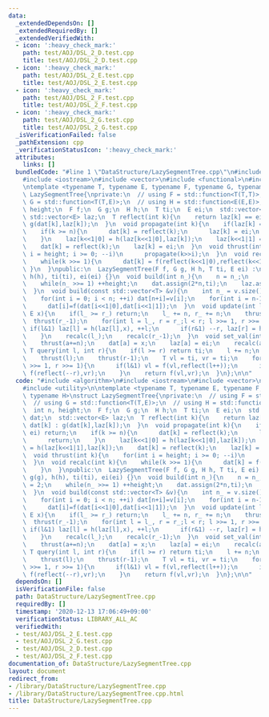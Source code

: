```yaml
---
data:
  _extendedDependsOn: []
  _extendedRequiredBy: []
  _extendedVerifiedWith:
  - icon: ':heavy_check_mark:'
    path: test/AOJ/DSL_2_D.test.cpp
    title: test/AOJ/DSL_2_D.test.cpp
  - icon: ':heavy_check_mark:'
    path: test/AOJ/DSL_2_E.test.cpp
    title: test/AOJ/DSL_2_E.test.cpp
  - icon: ':heavy_check_mark:'
    path: test/AOJ/DSL_2_F.test.cpp
    title: test/AOJ/DSL_2_F.test.cpp
  - icon: ':heavy_check_mark:'
    path: test/AOJ/DSL_2_G.test.cpp
    title: test/AOJ/DSL_2_G.test.cpp
  _isVerificationFailed: false
  _pathExtension: cpp
  _verificationStatusIcon: ':heavy_check_mark:'
  attributes:
    links: []
  bundledCode: "#line 1 \"DataStructure/LazySegmentTree.cpp\"\n#include <algorithm>\n\
    #include <iostream>\n#include <vector>\n#include <functional>\n#include <utility>\n\
    \ntemplate <typename T, typename E, typename F, typename G, typename H>\nstruct\
    \ LazySegmentTree{\nprivate:\n  // using F = std::function<T(T,T)>;\n  // using\
    \ G = std::function<T(T,E)>;\n  // using H = std::function<E(E,E)>;\n  int n,\
    \ height;\n  F f;\n  G g;\n  H h;\n  T ti;\n  E ei;\n  std::vector<T> dat;\n \
    \ std::vector<E> laz;\n  T reflect(int k){\n    return laz[k] == ei ? dat[k] :\
    \ g(dat[k],laz[k]);\n  }\n  void propagate(int k){\n    if(laz[k] == ei) return;\n\
    \    if(k >= n){\n      dat[k] = reflect(k);\n      laz[k] = ei;\n      return;\n\
    \    }\n    laz[k<<1|0] = h(laz[k<<1|0],laz[k]);\n    laz[k<<1|1] = h(laz[k<<1|1],laz[k]);\n\
    \    dat[k] = reflect(k);\n    laz[k] = ei;\n  }\n  void thrust(int k){\n    for(int\
    \ i = height; i >= 0; --i)\n      propagate(k>>i);\n  }\n  void recalc(int k){\n\
    \    while(k >>= 1){\n      dat[k] = f(reflect(k<<1|0),reflect(k<<1|1));\n   \
    \ }\n  }\npublic:\n  LazySegmentTree(F f, G g, H h, T ti, E ei) :\n    f(f), g(g),\
    \ h(h), ti(ti), ei(ei) {}\n  void build(int n_){\n    n = n_;\n    height = 2;\n\
    \    while(n_ >>= 1) ++height;\n    dat.assign(2*n,ti);\n    laz.assign(2*n,ei);\n\
    \  }\n  void build(const std::vector<T> &v){\n    int n_ = v.size();\n    build(n_);\n\
    \    for(int i = 0; i < n; ++i) dat[n+i]=v[i];\n    for(int i = n-1; i >= 0; --i)\n\
    \      dat[i]=f(dat[i<<1|0],dat[i<<1|1]);\n  }\n  void update(int l_, int r_,\
    \ E x){\n    if(l_ >= r_) return;\n    l_ += n, r_ += n;\n    thrust(l_);\n  \
    \  thrust(r_-1);\n    for(int l = l_, r = r_;l < r; l >>= 1, r >>= 1){\n     \
    \ if(l&1) laz[l] = h(laz[l],x), ++l;\n      if(r&1) --r, laz[r] = h(laz[r],x);\n\
    \    }\n    recalc(l_);\n    recalc(r_-1);\n  }\n  void set_val(int a, T x){\n\
    \    thrust(a+=n);\n    dat[a] = x;\n    laz[a] = ei;\n    recalc(a);\n  }\n \
    \ T query(int l, int r){\n    if(l >= r) return ti;\n    l += n;\n    r += n;\n\
    \    thrust(l);\n    thrust(r-1);\n    T vl = ti, vr = ti;\n    for(; l < r; l\
    \ >>= 1, r >>= 1){\n      if(l&1) vl = f(vl,reflect(l++));\n      if(r&1) vr =\
    \ f(reflect(--r),vr);\n    }\n    return f(vl,vr);\n  }\n};\n\n"
  code: "#include <algorithm>\n#include <iostream>\n#include <vector>\n#include <functional>\n\
    #include <utility>\n\ntemplate <typename T, typename E, typename F, typename G,\
    \ typename H>\nstruct LazySegmentTree{\nprivate:\n  // using F = std::function<T(T,T)>;\n\
    \  // using G = std::function<T(T,E)>;\n  // using H = std::function<E(E,E)>;\n\
    \  int n, height;\n  F f;\n  G g;\n  H h;\n  T ti;\n  E ei;\n  std::vector<T>\
    \ dat;\n  std::vector<E> laz;\n  T reflect(int k){\n    return laz[k] == ei ?\
    \ dat[k] : g(dat[k],laz[k]);\n  }\n  void propagate(int k){\n    if(laz[k] ==\
    \ ei) return;\n    if(k >= n){\n      dat[k] = reflect(k);\n      laz[k] = ei;\n\
    \      return;\n    }\n    laz[k<<1|0] = h(laz[k<<1|0],laz[k]);\n    laz[k<<1|1]\
    \ = h(laz[k<<1|1],laz[k]);\n    dat[k] = reflect(k);\n    laz[k] = ei;\n  }\n\
    \  void thrust(int k){\n    for(int i = height; i >= 0; --i)\n      propagate(k>>i);\n\
    \  }\n  void recalc(int k){\n    while(k >>= 1){\n      dat[k] = f(reflect(k<<1|0),reflect(k<<1|1));\n\
    \    }\n  }\npublic:\n  LazySegmentTree(F f, G g, H h, T ti, E ei) :\n    f(f),\
    \ g(g), h(h), ti(ti), ei(ei) {}\n  void build(int n_){\n    n = n_;\n    height\
    \ = 2;\n    while(n_ >>= 1) ++height;\n    dat.assign(2*n,ti);\n    laz.assign(2*n,ei);\n\
    \  }\n  void build(const std::vector<T> &v){\n    int n_ = v.size();\n    build(n_);\n\
    \    for(int i = 0; i < n; ++i) dat[n+i]=v[i];\n    for(int i = n-1; i >= 0; --i)\n\
    \      dat[i]=f(dat[i<<1|0],dat[i<<1|1]);\n  }\n  void update(int l_, int r_,\
    \ E x){\n    if(l_ >= r_) return;\n    l_ += n, r_ += n;\n    thrust(l_);\n  \
    \  thrust(r_-1);\n    for(int l = l_, r = r_;l < r; l >>= 1, r >>= 1){\n     \
    \ if(l&1) laz[l] = h(laz[l],x), ++l;\n      if(r&1) --r, laz[r] = h(laz[r],x);\n\
    \    }\n    recalc(l_);\n    recalc(r_-1);\n  }\n  void set_val(int a, T x){\n\
    \    thrust(a+=n);\n    dat[a] = x;\n    laz[a] = ei;\n    recalc(a);\n  }\n \
    \ T query(int l, int r){\n    if(l >= r) return ti;\n    l += n;\n    r += n;\n\
    \    thrust(l);\n    thrust(r-1);\n    T vl = ti, vr = ti;\n    for(; l < r; l\
    \ >>= 1, r >>= 1){\n      if(l&1) vl = f(vl,reflect(l++));\n      if(r&1) vr =\
    \ f(reflect(--r),vr);\n    }\n    return f(vl,vr);\n  }\n};\n\n"
  dependsOn: []
  isVerificationFile: false
  path: DataStructure/LazySegmentTree.cpp
  requiredBy: []
  timestamp: '2020-12-13 17:06:49+09:00'
  verificationStatus: LIBRARY_ALL_AC
  verifiedWith:
  - test/AOJ/DSL_2_E.test.cpp
  - test/AOJ/DSL_2_G.test.cpp
  - test/AOJ/DSL_2_D.test.cpp
  - test/AOJ/DSL_2_F.test.cpp
documentation_of: DataStructure/LazySegmentTree.cpp
layout: document
redirect_from:
- /library/DataStructure/LazySegmentTree.cpp
- /library/DataStructure/LazySegmentTree.cpp.html
title: DataStructure/LazySegmentTree.cpp
---
```


